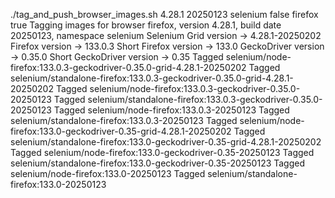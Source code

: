 ./tag_and_push_browser_images.sh 4.28.1 20250123 selenium false firefox true
Tagging images for browser firefox, version 4.28.1, build date 20250123, namespace selenium
Selenium Grid version -> 4.28.1-20250202
Firefox version -> 133.0.3
Short Firefox version -> 133.0
GeckoDriver version -> 0.35.0
Short GeckoDriver version -> 0.35
Tagged selenium/node-firefox:133.0.3-geckodriver-0.35.0-grid-4.28.1-20250202
Tagged selenium/standalone-firefox:133.0.3-geckodriver-0.35.0-grid-4.28.1-20250202
Tagged selenium/node-firefox:133.0.3-geckodriver-0.35.0-20250123
Tagged selenium/standalone-firefox:133.0.3-geckodriver-0.35.0-20250123
Tagged selenium/node-firefox:133.0.3-20250123
Tagged selenium/standalone-firefox:133.0.3-20250123
Tagged selenium/node-firefox:133.0-geckodriver-0.35-grid-4.28.1-20250202
Tagged selenium/standalone-firefox:133.0-geckodriver-0.35-grid-4.28.1-20250202
Tagged selenium/node-firefox:133.0-geckodriver-0.35-20250123
Tagged selenium/standalone-firefox:133.0-geckodriver-0.35-20250123
Tagged selenium/node-firefox:133.0-20250123
Tagged selenium/standalone-firefox:133.0-20250123
